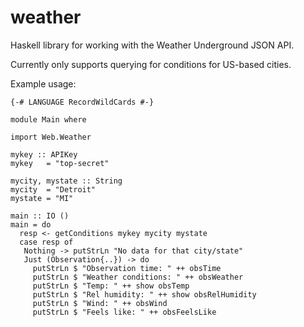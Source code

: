 # weather
Haskell library for working with the Weather Underground JSON API.

Currently only supports querying for conditions for US-based cities.

Example usage:

```
{-# LANGUAGE RecordWildCards #-}

module Main where

import Web.Weather

mykey :: APIKey
mykey   = "top-secret"

mycity, mystate :: String
mycity  = "Detroit"
mystate = "MI"

main :: IO ()
main = do
  resp <- getConditions mykey mycity mystate
  case resp of
   Nothing -> putStrLn "No data for that city/state"
   Just (Observation{..}) -> do
     putStrLn $ "Observation time: " ++ obsTime
     putStrLn $ "Weather conditions: " ++ obsWeather
     putStrLn $ "Temp: " ++ show obsTemp
     putStrLn $ "Rel humidity: " ++ show obsRelHumidity
     putStrLn $ "Wind: " ++ obsWind
     putStrLn $ "Feels like: " ++ obsFeelsLike
```